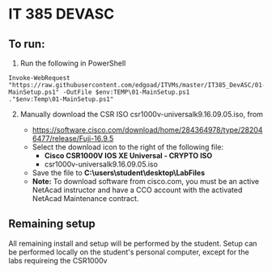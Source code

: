 # IT 385 DEVASC

## To run:
1. Run the following in PowerShell
```
Invoke-WebRequest "https://raw.githubusercontent.com/edgoad/ITVMs/master/IT385_DevASC/01-MainSetup.ps1" -OutFile $env:TEMP\01-MainSetup.ps1
."$env:Temp\01-MainSetup.ps1"
```

2. Manually download the CSR ISO csr1000v-universalk9.16.09.05.iso, from

    - https://software.cisco.com/download/home/284364978/type/282046477/release/Fuji-16.9.5 
    - Select the download icon to the right of the following file:
      - **Cisco CSR1000V IOS XE Universal - CRYPTO ISO**
      - csr1000v-universalk9.16.09.05.iso
    - Save the file to **C:\users\student\desktop\LabFiles**
	- **Note:** To download software from cisco.com, you must be an active NetAcad instructor and have a CCO account with the activated NetAcad Maintenance contract.


## Remaining setup
All remaining install and setup will be performed by the student. Setup can be performed locally on the student's personal computer, except for the labs requireing the CSR1000v
